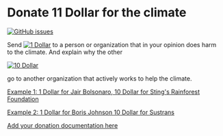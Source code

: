 # Donate 11 Dollar for the climate

[![GitHub issues](https://img.shields.io/github/issues/WolfgangFahl/11dollar4climate.svg)](https://github.com/WolfgangFahl/11dollar4climate/issues)

Send
[![1 Dollar](https://upload.wikimedia.org/wikipedia/commons/2/23/US_one_dollar_bill%2C_obverse%2C_series_2009.jpg)](https://twitter.com/hashtag/11dollar4climate)
to a person or organization that in your opinion does harm to the climate. And explain why the other

[![10 Dollar](https://upload.wikimedia.org/wikipedia/commons/thumb/4/49/US10dollarbill-Series_2004A.jpg/1920px-US10dollarbill-Series_2004A.jpg)](https://twitter.com/hashtag/11dollar4climate)

go to another organization that actively works to help the climate.

[Example 1: 1 Dollar for Jair Bolsonaro, 10 Dollar for Sting's Rainforest Foundation](https://github.com/WolfgangFahl/11dollar4climate/issues/1)

[Example 2: 1 Dollar for Boris Johnson 10 Dollar for Sustrans](https://github.com/WolfgangFahl/11dollar4climate/issues/2)

[Add your donation documentation here](https://github.com/WolfgangFahl/11dollar4climate/issues/new)
